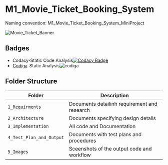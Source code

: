 # M1_Movie_Ticket_Booking_System
Naming convention:  M1_Movie_Ticket_Booking_System_MiniProject

![Movie_Ticket_Banner](https://user-images.githubusercontent.com/102242702/160821485-85969bb5-2b7a-412f-a0cf-edfca4a0c6b7.png)

##  Badges
* Codacy-Static Code Analysis[![Codacy Badge](https://app.codacy.com/project/badge/Grade/b39302fa2ac2461fa518aeb001d88d8e)](https://www.codacy.com/gh/Pavankumar1719/M1_Movie_Ticket_Booking_System/dashboard?utm_source=github.com&amp;utm_medium=referral&amp;utm_content=Pavankumar1719/M1_Movie_Ticket_Booking_System&amp;utm_campaign=Badge_Grade)
* [Codiga](https://api.codiga.io/project/32220/score/svg)-Static Analysis![codiga](https://user-images.githubusercontent.com/102242702/160826295-239d2fd6-ae0a-4815-8f2c-1eb1dd6970f9.PNG)


##  Folder Structure

| Folder  |       Description     |
| ------- | --------------------- |
| `1_Requirments` | Documents detailinh requirement and research  |
| `2_Architecture`  | Documents specifying design details |
| `3_Implementation`  | All code and Documentation  |
| `4_Test_Plan_and_Output`  | Documents with test plans and procedures  |
| `5_Images`  | Sceenshots of the output code and workflow  |
